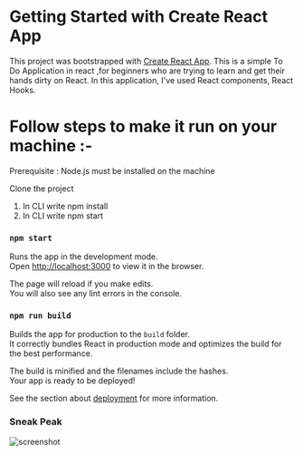# Getting Started with Create React App

This project was bootstrapped with [Create React App](https://github.com/facebook/create-react-app).
This is a simple To Do Application in react ,for beginners who are trying to learn and get their hands dirty on React.
In this application, I've used React components, React Hooks.

# Follow steps to make it run on your machine :-
Prerequisite : Node.js must be installed on the machine

Clone the project
1) In CLI write npm install
2) In CLI write npm start

### `npm start`

Runs the app in the development mode.\
Open [http://localhost:3000](http://localhost:3000) to view it in the browser.

The page will reload if you make edits.\
You will also see any lint errors in the console.

### `npm run build`

Builds the app for production to the `build` folder.\
It correctly bundles React in production mode and optimizes the build for the best performance.

The build is minified and the filenames include the hashes.\
Your app is ready to be deployed!

See the section about [deployment](https://facebook.github.io/create-react-app/docs/deployment) for more information.

### Sneak Peak

![screenshot](https://user-images.githubusercontent.com/76193921/111064885-ad4b5900-84dc-11eb-956b-22218507966c.png)

